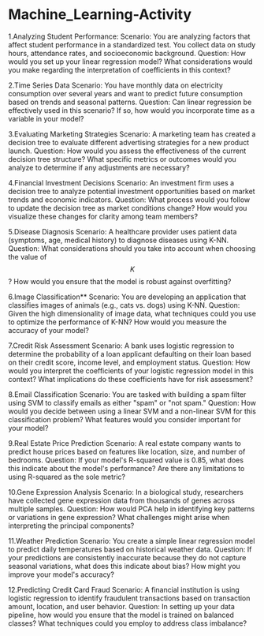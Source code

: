 # Machine_Learning-Activity

1.Analyzing Student Performance: Scenario: You are analyzing factors that affect student performance in a standardized test. You collect data on study hours, attendance rates, and socioeconomic background. Question: How would you set up your linear regression model? What considerations would you make regarding the interpretation of coefficients in this context?

2.Time Series Data Scenario: You have monthly data on electricity consumption over several years and want to predict future consumption based on trends and seasonal patterns. Question: Can linear regression be effectively used in this scenario? If so, how would you incorporate time as a variable in your model?

3.Evaluating Marketing Strategies Scenario: A marketing team has created a decision tree to evaluate different advertising strategies for a new product launch. Question: How would you assess the effectiveness of the current decision tree structure? What specific metrics or outcomes would you analyze to determine if any adjustments are necessary?

4.Financial Investment Decisions Scenario: An investment firm uses a decision tree to analyze potential investment opportunities based on market trends and economic indicators. Question: What process would you follow to update the decision tree as market conditions change? How would you visualize these changes for clarity among team members?

5.Disease Diagnosis Scenario: A healthcare provider uses patient data (symptoms, age, medical history) to diagnose diseases using K-NN. Question: What considerations should you take into account when choosing the value of $$ K $$? How would you ensure that the model is robust against overfitting?

6.Image Classification** Scenario: You are developing an application that classifies images of animals (e.g., cats vs. dogs) using K-NN. Question: Given the high dimensionality of image data, what techniques could you use to optimize the performance of K-NN? How would you measure the accuracy of your model?

7.Credit Risk Assessment Scenario: A bank uses logistic regression to determine the probability of a loan applicant defaulting on their loan based on their credit score, income level, and employment status. Question: How would you interpret the coefficients of your logistic regression model in this context? What implications do these coefficients have for risk assessment?

8.Email Classification Scenario: You are tasked with building a spam filter using SVM to classify emails as either "spam" or "not spam." Question: How would you decide between using a linear SVM and a non-linear SVM for this classification problem? What features would you consider important for your model?

9.Real Estate Price Prediction Scenario: A real estate company wants to predict house prices based on features like location, size, and number of bedrooms. Question: If your model's R-squared value is 0.85, what does this indicate about the model's performance? Are there any limitations to using R-squared as the sole metric?

10.Gene Expression Analysis Scenario: In a biological study, researchers have collected gene expression data from thousands of genes across multiple samples. Question: How would PCA help in identifying key patterns or variations in gene expression? What challenges might arise when interpreting the principal components?

11.Weather Prediction Scenario: You create a simple linear regression model to predict daily temperatures based on historical weather data. Question: If your predictions are consistently inaccurate because they do not capture seasonal variations, what does this indicate about bias? How might you improve your model's accuracy?

12.Predicting Credit Card Fraud Scenario: A financial institution is using logistic regression to identify fraudulent transactions based on transaction amount, location, and user behavior. Question: In setting up your data pipeline, how would you ensure that the model is trained on balanced classes? What techniques could you employ to address class imbalance?
